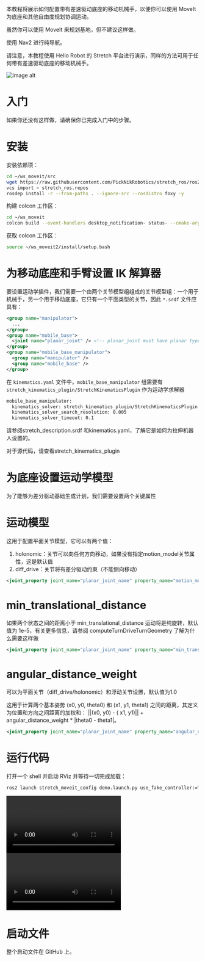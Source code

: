 本教程将展示如何配置带有差速驱动底座的移动机械手，以便你可以使用 MoveIt 为底座和其他自由度规划协调运动。

虽然你可以使用 MoveIt 来规划基地，但不建议这样做。

使用 Nav2 进行纯导航。

请注意，本教程使用 Hello Robot 的 Stretch 平台进行演示，同样的方法可用于任何带有差速驱动底座的移动机械手。

![image alt](http://moveit2_tutorials.picknik.ai/_images/intro.png)

# 入门

如果你还没有这样做，请确保你已完成入门中的步骤。

# 安装

安装依赖项：

```bash
cd ~/ws_moveit/src
wget https://raw.githubusercontent.com/PickNikRobotics/stretch_ros/ros2/stretch_ros.repos
vcs import < stretch_ros.repos
rosdep install -r --from-paths . --ignore-src --rosdistro foxy -y
```

构建 colcon 工作区：

```bash
cd ~/ws_moveit
colcon build --event-handlers desktop_notification- status- --cmake-args -DCMAKE_BUILD_TYPE=Release
```

获取 colcon 工作区：

```bash
source ~/ws_moveit2/install/setup.bash
```

# 为移动底座和手臂设置 IK 解算器

要设置运动学插件，我们需要一个由两个关节模型组组成的关节模型组：一个用于机械手，另一个用于移动底座，它只有一个平面类型的关节，因此 ```*.srdf``` 文件应具有：

```xml
<group name="manipulator">
  ...
</group>
<group name="mobile_base">
  <joint name="planar_joint" /> <!-- planar_joint must have planar type -->
</group>
<group name="mobile_base_manipulator">
  <group name="manipulator" />
  <group name="mobile_base" />
</group>
```

在 ```kinematics.yaml``` 文件中，```mobile_base_manipulator``` 组需要有 ```stretch_kinematics_plugin/StretchKinematicsPlugin``` 作为运动学求解器

```xml
mobile_base_manipulator:
  kinematics_solver: stretch_kinematics_plugin/StretchKinematicsPlugin
  kinematics_solver_search_resolution: 0.005
  kinematics_solver_timeout: 0.1
```

请参阅stretch_description.srdf 和kinematics.yaml，了解它是如何为拉伸机器人设置的。

对于源代码，请查看stretch_kinematics_plugin

# 为底座设置运动学模型

为了能够为差分驱动基础生成计划，我们需要设置两个关键属性

# 运动模型

这用于配置平面关节模型，它可以有两个值：

1. holonomic：关节可以向任何方向移动，如果没有指定motion_model关节属性，这是默认值
2. diff_drive：关节将有差分驱动约束（不能侧向移动）

```xml
<joint_property joint_name="planar_joint_name" property_name="motion_model" value="diff_drive" />
```

# min_translational_distance

如果两个状态之间的距离小于 min_translational_distance 运动将是纯旋转，默认值为 1e-5，有关更多信息，请参阅 computeTurnDriveTurnGeometry 了解为什么需要这样做

```xml
<joint_property joint_name="planar_joint_name" property_name="min_translational_distance" value="0.01" />
```

# angular_distance_weight

可以为平面关节（diff_drive/holonomic）和浮动关节设置，默认值为1.0

这用于计算两个基本姿势 (x0, y0, theta0) 和 (x1, y1, theta1) 之间的距离，其定义为位置和方向之间距离的加权和： ||(x0, y0) - ( x1, y1)|| + angular_distance_weight * |theta0 - theta1|。

```xml
<joint_property joint_name="planar_joint_name" property_name="angular_distance_weight" value="0.5" />
```

# 运行代码

打开一个 shell 并启动 RViz 并等待一切完成加载：

```bash
ros2 launch stretch_moveit_config demo.launch.py use_fake_controller:=True
```

![image alt](http://moveit2_tutorials.picknik.ai/_static/mobile_base_arm1.mp4)
![image alt](http://moveit2_tutorials.picknik.ai/_static/mobile_base_arm2.mp4)

# 启动文件

整个启动文件在 GitHub 上。
